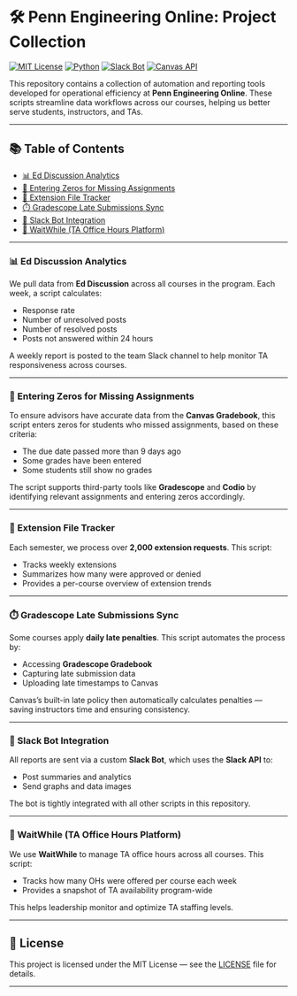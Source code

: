 
# 🛠️ Penn Engineering Online: Project Collection

[![MIT License](https://img.shields.io/badge/License-MIT-blue.svg)](LICENSE)
[![Python](https://img.shields.io/badge/Python-3.10+-blue?logo=python&logoColor=white)](https://www.python.org/)
[![Slack Bot](https://img.shields.io/badge/Slack-Bot-4A154B?logo=slack)](https://api.slack.com/)
[![Canvas API](https://img.shields.io/badge/Canvas-API-FFA500?logo=instructure)](https://canvas.instructure.com/)

This repository contains a collection of automation and reporting tools developed for operational efficiency at **Penn Engineering Online**. These scripts streamline data workflows across our courses, helping us better serve students, instructors, and TAs.

---

## 📚 Table of Contents

- [📊 Ed Discussion Analytics](#-ed-discussion-analytics)
- [📝 Entering Zeros for Missing Assignments](#-entering-zeros-for-missing-assignments)
- [📂 Extension File Tracker](#-extension-file-tracker)
- [⏱️ Gradescope Late Submissions Sync](#️-gradescope-late-submissions-sync)
- [🤖 Slack Bot Integration](#-slack-bot-integration)
- [📅 WaitWhile (TA Office Hours Platform)](#-waitwhile-ta-office-hours-platform)

---

### 📊 Ed Discussion Analytics

We pull data from **Ed Discussion** across all courses in the program. Each week, a script calculates:

- Response rate  
- Number of unresolved posts  
- Number of resolved posts  
- Posts not answered within 24 hours  

A weekly report is posted to the team Slack channel to help monitor TA responsiveness across courses.

---

### 📝 Entering Zeros for Missing Assignments

To ensure advisors have accurate data from the **Canvas Gradebook**, this script enters zeros for students who missed assignments, based on these criteria:

- The due date passed more than 9 days ago  
- Some grades have been entered  
- Some students still show no grades  

The script supports third-party tools like **Gradescope** and **Codio** by identifying relevant assignments and entering zeros accordingly.

---

### 📂 Extension File Tracker

Each semester, we process over **2,000 extension requests**. This script:

- Tracks weekly extensions  
- Summarizes how many were approved or denied  
- Provides a per-course overview of extension trends

---

### ⏱️ Gradescope Late Submissions Sync

Some courses apply **daily late penalties**. This script automates the process by:

- Accessing **Gradescope Gradebook**  
- Capturing late submission data  
- Uploading late timestamps to Canvas  

Canvas’s built-in late policy then automatically calculates penalties — saving instructors time and ensuring consistency.

---

### 🤖 Slack Bot Integration

All reports are sent via a custom **Slack Bot**, which uses the **Slack API** to:

- Post summaries and analytics  
- Send graphs and data images  

The bot is tightly integrated with all other scripts in this repository.

---

### 📅 WaitWhile (TA Office Hours Platform)

We use **WaitWhile** to manage TA office hours across all courses. This script:

- Tracks how many OHs were offered per course each week  
- Provides a snapshot of TA availability program-wide  

This helps leadership monitor and optimize TA staffing levels.

---

## 📄 License

This project is licensed under the MIT License — see the [LICENSE](LICENSE) file for details.

---
